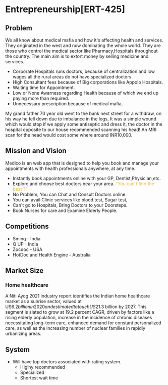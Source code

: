 # Entrepreneurship[ERT-425]
## Problem
We all know about medical mafia and how it's affecting health and services. They originated in the west and now dominating the whole world. They are those who control the medical sector like Pharmacy,Hospitals throughout the country. The main aim is to extort money by selling medicine and services.
- Corporate Hospitals runs doctors, because of centralization and low wages all the rural areas do not have specialized doctors.
- High Consultant fees because of Big corporations like Appolo Hospitals.
- Waiting time for Appointment.
- Low or None Awarness regarding Health because of which we end up paying more than required.
- Unnecessary prescription because of medical mafia.

My grand father 70 year old went to the bank next street for a withdraw, on his way he fell down due to imbalance in the legs, It was a simple wound which would stop if we apply some antiseptic and dress it, the doctor in the hospital opposite to our house recommended scanning his head! An MRI scan for the head would cost some where around INR10,000.

## Mission and Vision
Medico is an web app that is designed to help you  book and manage your appointments with health professionals anywhere, at any time. 
- Instantly book appointments online with your GP, Dentist,Physician,etc.
- Explore and choose best doctors near your area. <span style='color:#f7b731'>"You can't find the best ?"</span>
- No Problem, You can Chat and Consult Doctors online.
- You can avail Clinic services like blood test, Sugar test,
- Can't go to Hospitals, Bring Doctors to your Doorsteps.
- Book Nurses for care and Examine Elderly People.

## Competitions
- Sminq - India
- Q UP - India
- Zocdoc - USA
- HotDoc and Health Engine - Australia

## Market Size
### Home healthcare
A Niti Ayog 2021 industry report identifies the Indian home healthcare market as a sunrise sector, valued at US$6.2 billion in 2020 and estimated to touch US$21.3 billion by 2027. This segment is slated to grow at 19.2 percent CAGR, driven by factors like a rising elderly population, increase in the incidence of chronic diseases necessitating long-term care, enhanced demand for constant personalized care, as well as the increasing number of nuclear families in rapidly urbanizing areas.


## System
- Will have top doctors associated with rating system.
	- Higlhy recommended
	- Specialized
	- Shortest wait time
